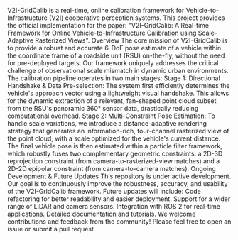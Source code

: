 V2I-GridCalib is a real-time, online calibration framework for Vehicle-to-Infrastructure (V2I) cooperative perception systems. This project provides the official implementation for the paper: "V2I-GridCalib: A Real-time Framework for Online Vehicle-to-Infrastructure Calibration using Scale-Adaptive Rasterized Views".
Overview
The core mission of V2I-GridCalib is to provide a robust and accurate 6-DoF pose estimate of a vehicle within the coordinate frame of a roadside unit (RSU) on-the-fly, without the need for pre-deployed targets. Our framework uniquely addresses the critical challenge of observational scale mismatch in dynamic urban environments.
The calibration pipeline operates in two main stages:
Stage 1: Directional Handshake & Data Pre-selection: The system first efficiently determines the vehicle's approach vector using a lightweight visual handshake. This allows for the dynamic extraction of a relevant, fan-shaped point cloud subset from the RSU's panoramic 360° sensor data, drastically reducing computational overhead.
Stage 2: Multi-Constraint Pose Estimation: To handle scale variations, we introduce a distance-adaptive rendering strategy that generates an information-rich, four-channel rasterized view of the point cloud, with a scale optimized for the vehicle's current distance. The final vehicle pose is then estimated within a particle filter framework, which robustly fuses two complementary geometric constraints: a 2D-3D reprojection constraint (from camera-to-rasterized-view matches) and a 2D-2D epipolar constraint (from camera-to-camera matches).
Ongoing Development & Future Updates
This repository is under active development. Our goal is to continuously improve the robustness, accuracy, and usability of the V2I-GridCalib framework. Future updates will include:
Code refactoring for better readability and easier deployment.
Support for a wider range of LiDAR and camera sensors.
Integration with ROS 2 for real-time applications.
Detailed documentation and tutorials.
We welcome contributions and feedback from the community! Please feel free to open an issue or submit a pull request.
